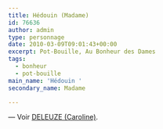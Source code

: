 ```yaml
---
title: Hédouin (Madame)
id: 76636
author: admin
type: personnage
date: 2010-03-09T09:01:43+00:00
excerpt: Pot-Bouille, Au Bonheur des Dames
tags:
  - bonheur
  - pot-bouille
main_name: 'Hédouin '
secondary_name: Madame

---
```

— Voir <a href="/personnage/deleuze-caroline" target="_self">DELEUZE (Caroline)</a>.